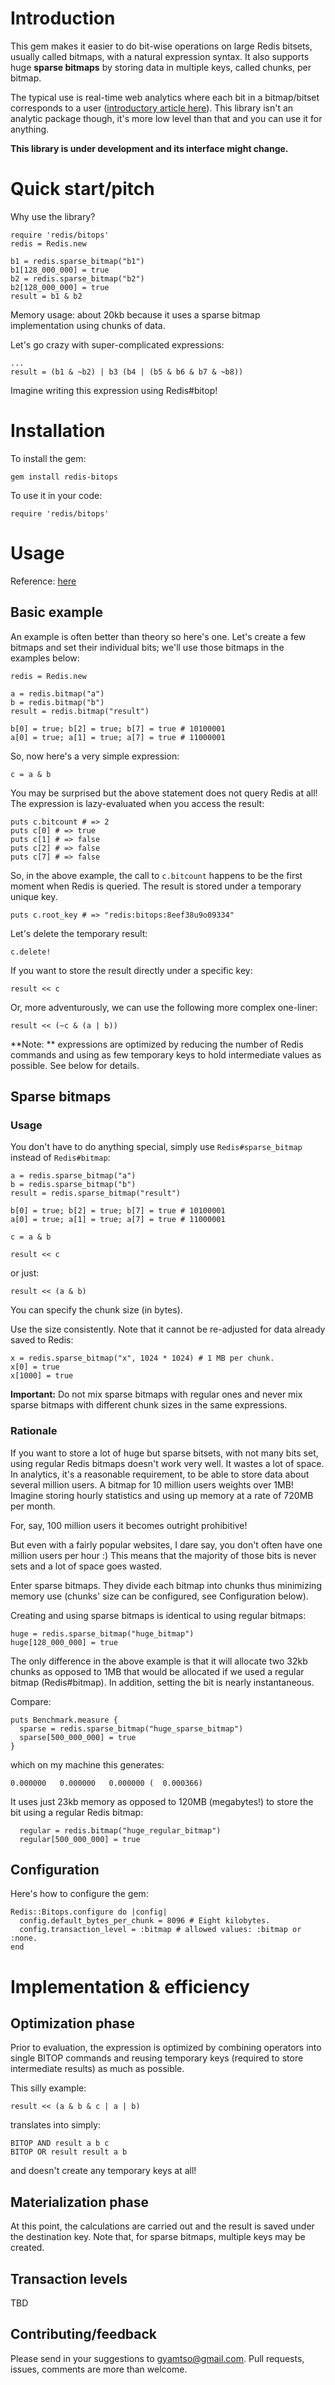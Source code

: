 # Introduction

This gem makes it easier to do bit-wise operations on large Redis bitsets, usually called bitmaps, with a natural expression syntax. It also supports huge **sparse bitmaps** by storing data in multiple keys, called chunks, per bitmap.

The typical use is real-time web analytics where each bit in a bitmap/bitset corresponds to a user ([introductory article here](http://blog.getspool.com/2011/11/29/fast-easy-realtime-metrics-using-redis-bitmaps/)). This library isn't an analytic package though, it's more low level than that and you can use it for anything. 

**This library is under development and its interface might change.**


# Quick start/pitch

Why use the library?

    require 'redis/bitops'
    redis = Redis.new

    b1 = redis.sparse_bitmap("b1")
    b1[128_000_000] = true
    b2 = redis.sparse_bitmap("b2")
    b2[128_000_000] = true
    result = b1 & b2

Memory usage: about 20kb because it uses a sparse bitmap implementation using chunks of data.
    
Let's go crazy with super-complicated expressions:

    ...
    result = (b1 & ~b2) | b3 (b4 | (b5 & b6 & b7 & ~b8))
    
Imagine writing this expression using Redis#bitop!


# Installation

To install the gem:

    gem install redis-bitops
    
To use it in your code:

    require 'redis/bitops'

# Usage

Reference: [here](http://rdoc.info/github/bilus/redis-bitops/master/frames)

## Basic example

An example is often better than theory so here's one. Let's create a few bitmaps and set their individual bits; we'll use those bitmaps in the examples below:

    redis = Redis.new

    a = redis.bitmap("a") 
    b = redis.bitmap("b") 
    result = redis.bitmap("result")
        
    b[0] = true; b[2] = true; b[7] = true # 10100001
    a[0] = true; a[1] = true; a[7] = true # 11000001

So, now here's a very simple expression:

    c = a & b 
    
You may be surprised but the above statement does not query Redis at all! The expression is lazy-evaluated when you access the result:
    
    puts c.bitcount # => 2
    puts c[0] # => true
    puts c[1] # => false
    puts c[2] # => false
    puts c[7] # => false

So, in the above example, the call to `c.bitcount` happens to be the first moment when Redis is queried. The result is stored under a temporary unique key.

    puts c.root_key # => "redis:bitops:8eef38u9o09334"
    
Let's delete the temporary result:

    c.delete!

If you want to store the result directly under a specific key:

    result << c

Or, more adventurously, we can use the following more complex one-liner:

    result << (~c & (a | b))
    
**Note: ** expressions are optimized by reducing the number of Redis commands and using as few temporary keys to hold intermediate values as possible. See below for details.


## Sparse bitmaps

### Usage

You don't have to do anything special, simply use `Redis#sparse_bitmap` instead of `Redis#bitmap`:

    a = redis.sparse_bitmap("a") 
    b = redis.sparse_bitmap("b") 
    result = redis.sparse_bitmap("result")
        
    b[0] = true; b[2] = true; b[7] = true # 10100001
    a[0] = true; a[1] = true; a[7] = true # 11000001

    c = a & b 
    
    result << c
    
or just:

    result << (a & b)

You can specify the chunk size (in bytes).

Use the size consistently. Note that it cannot be re-adjusted for data already saved to Redis:

    x = redis.sparse_bitmap("x", 1024 * 1024) # 1 MB per chunk.
    x[0] = true
    x[1000] = true

**Important:** Do not mix sparse bitmaps with regular ones and never mix sparse bitmaps with different chunk sizes in the same expressions.

### Rationale

If you want to store a lot of huge but sparse bitsets, with not many bits set, using regular Redis bitmaps doesn't work very well. It wastes a lot of space. In analytics, it's a reasonable requirement, to be able to store data about several million users. A bitmap for 10 million users weights over 1MB! Imagine storing hourly statistics and using up memory at a rate of 720MB per month. 

For, say, 100 million users it becomes outright prohibitive!

But even with a fairly popular websites, I dare say, you don't often have one million users per hour :) This means that the majority of those bits is never sets and a lot of space goes wasted.

Enter sparse bitmaps. They divide each bitmap into chunks thus minimizing memory use (chunks' size can be configured, see Configuration below). 

Creating and using sparse bitmaps is identical to using regular bitmaps:

    huge = redis.sparse_bitmap("huge_bitmap")
    huge[128_000_000] = true

The only difference in the above example is that it will allocate two 32kb chunks as opposed to 1MB that would be allocated if we used a regular bitmap (Redis#bitmap). In addition, setting the bit is nearly instantaneous.

Compare:

    puts Benchmark.measure {
      sparse = redis.sparse_bitmap("huge_sparse_bitmap")
      sparse[500_000_000] = true      
    }
    
which on my machine this generates:   
    
    0.000000   0.000000   0.000000 (  0.000366)

It uses just 23kb memory as opposed to 120MB (megabytes!) to store the bit using a regular Redis bitmap:

      regular = redis.bitmap("huge_regular_bitmap")
      regular[500_000_000] = true      

## Configuration

Here's how to configure the gem:

    Redis::Bitops.configure do |config|
      config.default_bytes_per_chunk = 8096 # Eight kilobytes.
      config.transaction_level = :bitmap # allowed values: :bitmap or :none.
    end

# Implementation & efficiency

## Optimization phase

Prior to evaluation, the expression is optimized by combining operators into single BITOP commands and reusing temporary keys (required to store intermediate results) as much as possible.

This silly example:

    result << (a & b & c | a | b)
    
translates into simply:

    BITOP AND result a b c
    BITOP OR result result a b

and doesn't create any temporary keys at all!

## Materialization phase

At this point, the calculations are carried out and the result is saved under the destination key. Note that, for sparse bitmaps, multiple keys may be created.


## Transaction levels

TBD


## Contributing/feedback

Please send in your suggestions to [gyamtso@gmail.com](mailto:gyamtso@gmail.com). Pull requests, issues, comments are more than welcome.